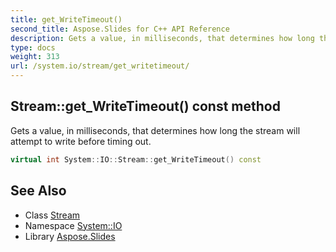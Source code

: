 ```yaml
---
title: get_WriteTimeout()
second_title: Aspose.Slides for C++ API Reference
description: Gets a value, in milliseconds, that determines how long the stream will attempt to write before timing out.
type: docs
weight: 313
url: /system.io/stream/get_writetimeout/
---
```

## Stream::get_WriteTimeout() const method


Gets a value, in milliseconds, that determines how long the stream will attempt to write before timing out.

```cpp
virtual int System::IO::Stream::get_WriteTimeout() const
```

## See Also

* Class [Stream](../)
* Namespace [System::IO](../../)
* Library [Aspose.Slides](../../../)